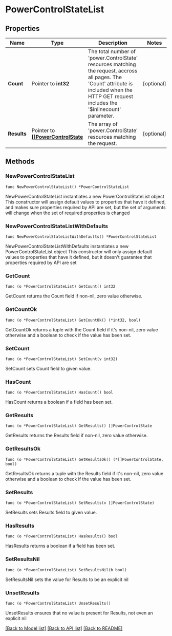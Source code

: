 # PowerControlStateList

## Properties

Name | Type | Description | Notes
------------ | ------------- | ------------- | -------------
**Count** | Pointer to **int32** | The total number of &#39;power.ControlState&#39; resources matching the request, accross all pages. The &#39;Count&#39; attribute is included when the HTTP GET request includes the &#39;$inlinecount&#39; parameter. | [optional] 
**Results** | Pointer to [**[]PowerControlState**](PowerControlState.md) | The array of &#39;power.ControlState&#39; resources matching the request. | [optional] 

## Methods

### NewPowerControlStateList

`func NewPowerControlStateList() *PowerControlStateList`

NewPowerControlStateList instantiates a new PowerControlStateList object
This constructor will assign default values to properties that have it defined,
and makes sure properties required by API are set, but the set of arguments
will change when the set of required properties is changed

### NewPowerControlStateListWithDefaults

`func NewPowerControlStateListWithDefaults() *PowerControlStateList`

NewPowerControlStateListWithDefaults instantiates a new PowerControlStateList object
This constructor will only assign default values to properties that have it defined,
but it doesn't guarantee that properties required by API are set

### GetCount

`func (o *PowerControlStateList) GetCount() int32`

GetCount returns the Count field if non-nil, zero value otherwise.

### GetCountOk

`func (o *PowerControlStateList) GetCountOk() (*int32, bool)`

GetCountOk returns a tuple with the Count field if it's non-nil, zero value otherwise
and a boolean to check if the value has been set.

### SetCount

`func (o *PowerControlStateList) SetCount(v int32)`

SetCount sets Count field to given value.

### HasCount

`func (o *PowerControlStateList) HasCount() bool`

HasCount returns a boolean if a field has been set.

### GetResults

`func (o *PowerControlStateList) GetResults() []PowerControlState`

GetResults returns the Results field if non-nil, zero value otherwise.

### GetResultsOk

`func (o *PowerControlStateList) GetResultsOk() (*[]PowerControlState, bool)`

GetResultsOk returns a tuple with the Results field if it's non-nil, zero value otherwise
and a boolean to check if the value has been set.

### SetResults

`func (o *PowerControlStateList) SetResults(v []PowerControlState)`

SetResults sets Results field to given value.

### HasResults

`func (o *PowerControlStateList) HasResults() bool`

HasResults returns a boolean if a field has been set.

### SetResultsNil

`func (o *PowerControlStateList) SetResultsNil(b bool)`

 SetResultsNil sets the value for Results to be an explicit nil

### UnsetResults
`func (o *PowerControlStateList) UnsetResults()`

UnsetResults ensures that no value is present for Results, not even an explicit nil

[[Back to Model list]](../README.md#documentation-for-models) [[Back to API list]](../README.md#documentation-for-api-endpoints) [[Back to README]](../README.md)


